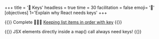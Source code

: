 +++
title = '🔑 Keys'
headless = true
time = 30
facilitation = false
emoji= '🧩'
[objectives]
    1='Explain why React needs keys'
+++

{{<note type="narrative" title="React Learn">}}
Complete 🧑🏾‍🎓 [Keeping list items in order with key](https://react.dev/learn/rendering-lists#keeping-list-items-in-order-with-key)
{{</note>}}

{{<note type="warning" title="Keys">}}
JSX elements directly inside a map() call always need keys!
{{</note>}}
